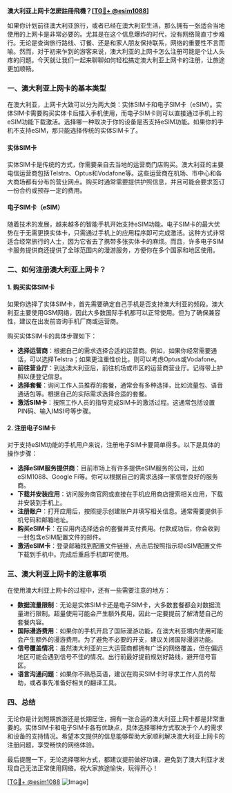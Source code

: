**澳大利亚上网卡怎麽註冊飛機？[[TG💪+ @esim1088](https://t.me/s/esim1088)]**

如果你计划前往澳大利亚旅行，或者已经在澳大利亚生活，那么拥有一张适合当地使用的上网卡是非常必要的。尤其是在这个信息爆炸的时代，没有网络简直寸步难行。无论是查询旅行路线、订餐、还是和家人朋友保持联系，网络的重要性不言而喻。然而，对于初来乍到的游客来说，澳大利亚的上网卡怎么注册可能是个让人头疼的问题。今天就让我们一起来聊聊如何轻松搞定澳大利亚上网卡的注册，让旅途更加顺畅。

### 一、澳大利亚上网卡的基本类型

在澳大利亚，上网卡大致可以分为两大类：实体SIM卡和电子SIM卡（eSIM）。实体SIM卡需要购买实体卡后插入手机使用，而电子SIM卡则可以直接通过手机上的eSIM功能下载激活。选择哪一种取决于你的设备是否支持eSIM功能。如果你的手机不支持eSIM，那只能选择传统的实体SIM卡了。

#### 实体SIM卡
实体SIM卡是传统的方式，你需要亲自去当地的运营商门店购买。澳大利亚的主要电信运营商包括Telstra、Optus和Vodafone等。这些运营商在机场、市中心和各大商场都有分布的营业网点。购买时通常需要提供护照信息，并且可能会要求签订一份合约或预存一定的费用。

#### 电子SIM卡（eSIM）
随着技术的发展，越来越多的智能手机开始支持eSIM功能。电子SIM卡的最大优势在于无需更换实体卡，只需通过手机上的应用程序即可完成激活。这种方式非常适合经常旅行的人士，因为它省去了携带多张实体卡的麻烦。而且，许多电子SIM卡服务提供商还提供了全球范围内的漫游服务，方便你在多个国家和地区使用。

### 二、如何注册澳大利亚上网卡？

#### 1. 购买实体SIM卡
如果你选择了实体SIM卡，首先需要确定自己手机是否支持澳大利亚的频段。澳大利亚主要使用GSM网络，因此大多数国际手机都可以正常使用。但为了确保兼容性，建议在出发前咨询手机厂商或运营商。

购买实体SIM卡的具体步骤如下：
- **选择运营商**：根据自己的需求选择合适的运营商。例如，如果你经常需要通话，可以选择Telstra；如果更注重性价比，则可以考虑Optus或Vodafone。
- **前往营业厅**：到达澳大利亚后，前往机场或市区的运营商营业厅。记得带上护照以便登记信息。
- **选择套餐**：询问工作人员推荐的套餐，通常会有多种选择，比如流量包、语音通话包等。根据自己的实际需求选择合适的套餐。
- **激活SIM卡**：按照工作人员的指导完成SIM卡的激活过程。这通常包括设置PIN码、输入IMSI号等步骤。

#### 2. 注册电子SIM卡
对于支持eSIM功能的手机用户来说，注册电子SIM卡要简单得多。以下是具体的操作步骤：

- **选择eSIM服务提供商**：目前市场上有许多提供eSIM服务的公司，比如eSIM1088、Google Fi等。你可以根据自己的需求选择一家信誉良好的服务商。
- **下载并安装应用**：访问服务商官网或直接在手机应用商店搜索相关应用，下载并安装到手机上。
- **注册账户**：打开应用后，按照提示创建账户并填写相关信息。通常需要提供手机号码和邮箱地址。
- **购买eSIM卡**：在应用内选择适合的套餐并支付费用。付款成功后，你会收到一封包含eSIM配置文件的邮件。
- **激活eSIM卡**：登录邮箱找到配置文件链接，点击后按照指示将eSIM配置文件下载到手机中。完成后重启手机即可使用。

### 三、澳大利亚上网卡的注意事项

在使用澳大利亚上网卡的过程中，还有一些需要注意的地方：

- **数据流量限制**：无论是实体SIM卡还是电子SIM卡，大多数套餐都会对数据流量进行限制。超量使用可能会产生额外费用，因此一定要提前了解清楚自己的套餐内容。
- **国际漫游费用**：如果你的手机开启了国际漫游功能，在澳大利亚境内使用可能会产生额外的漫游费用。为了避免不必要的开支，建议关闭国际漫游功能。
- **信号覆盖情况**：虽然澳大利亚的三大运营商都拥有广泛的网络覆盖，但在偏远地区可能会遇到信号不佳的情况。出行前最好提前规划好路线，避开信号盲区。
- **语言沟通问题**：如果你不熟悉英语，建议在购买SIM卡时寻求工作人员的帮助，或者事先准备好相关的翻译工具。

### 四、总结

无论你是计划短期旅游还是长期居住，拥有一张合适的澳大利亚上网卡都是非常重要的。实体SIM卡和电子SIM卡各有优缺点，具体选择哪种方式取决于个人的需求和设备的支持情况。希望本文提供的信息能够帮助大家顺利解决澳大利亚上网卡的注册问题，享受畅快的网络体验。

最后提醒一下，无论选择哪种方式，都建议提前做好功课，避免到了澳大利亚才发现自己无法正常使用网络。祝大家旅途愉快，玩得开心！

[[TG💪+ @esim1088](https://t.me/s/esim1088) ![Image](https://i.postimg.cc/4NQfJmqS/Snipaste-2025-05-13-00-14-12.png)]